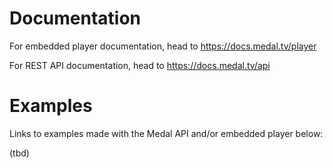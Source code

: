 # Documentation


For embedded player documentation, head to https://docs.medal.tv/player

For REST API documentation, head to https://docs.medal.tv/api

# Examples

Links to examples made with the Medal API and/or embedded player below:

(tbd)
